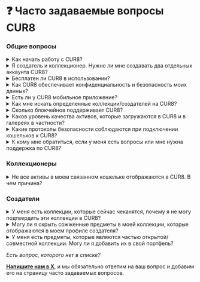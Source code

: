 # ❓ Часто задаваемые вопросы CUR8

### Общие вопросы

<details>

<summary>Как начать работу с CUR8?</summary>

Чтобы начать работу с CUR8, просто [**зарегистрируйтесь**](https://app.cur8.io/home) на нашем сайте. Затем вам будет предложено настроить ваш профиль.

</details>

<details>

<summary>Я создатель и коллекционер. Нужно ли мне создавать два отдельных аккаунта CUR8?</summary>

Нет, достаточно одного аккаунта. CUR8 позволяет пользователям, которые являются создателями и коллекционерами, иметь оба профиля в одном аккаунте.

</details>

<details>

<summary>Бесплатен ли CUR8 в использовании?</summary>

Да, CUR8 предлагает бесплатную базовую версию, которая позволяет пользователям создавать галереи и использовать базовые функции. Для пользователей, ищущих расширенные функции и возможности, мы также предлагаем [**премиум-подписки**](../collectors/profile-setup/subscription-plans.md).

</details>

<details>

<summary>Как CUR8 обеспечивает конфиденциальность и безопасность моих данных?</summary>

Наша платформа создана с учетом конфиденциальности и безопасности. Мы соблюдаем строгие нормы защиты данных и реализуем надежные меры безопасности для защиты вашей информации. Для получения более подробной информации, пожалуйста, ознакомьтесь с нашей [**Политикой конфиденциальности**](../legal/privacy-policy.md).

</details>

<details>

<summary>Есть ли у CUR8 мобильное приложение?</summary>

Нет, но приложение CUR8 оптимизировано для мобильных устройств/планшетов и может быть использовано с этими устройствами.

</details>

<details>

<summary>Как мне искать определенные коллекции/создателей на CUR8?</summary>

CUR8 имеет мощный инструмент поиска в правом верхнем углу приложения, который вы можете использовать для поиска имен создателей/коллекций и использования #тегов&#x20;

![](<../.gitbook/assets/Screenshot 2025-01-13 at 15.53.13.png>)

</details>

<details>

<summary>Сколько блокчейнов поддерживает CUR8?</summary>

Более 10 блокчейнов, включая Bitcoin Ordinals, Ethereum, Avalanche, Arbitrum One, Base, Solana, BNB Chain, Cardano, Linea, ApeChain, Immutable X, Optimism, Polygon, Shape, Tezos и Zora. Sui и Abstract chain скоро будут интегрированы с CUR8.

</details>

<details>

<summary>Каков уровень качества активов, которые загружаются в CUR8 и в галереях в частности?</summary>

CUR8 старается оптимизировать качество изображений и размер файлов в зависимости от размера экрана. Для больших экранов мы стараемся получить изображения наивысшего качества. Однако из-за проблем с IPFS и сетями доставки контента иногда мы не можем быстро загрузить файлы и возвращаемся к наибольшему размеру изображения, к которому у нас есть доступ.

</details>

<details>

<summary>Какие протоколы безопасности соблюдаются при подключении кошельков к CUR8?</summary>

CUR8 подключается к кошелькам только для подтверждения, что наши пользователи действительно контролируют свои кошельки, и не отправляет транзакции в блокчейн. Кроме того, мы позволяем пользователям связывать кошельки сразу после подключения, что позволяет им всегда просматривать содержимое своих кошельков без необходимости повторного подключения. Мы не взаимодействуем с какими-либо смарт-контрактами на CUR8 и только ссылаемся на известные внешние торговые площадки. Мы также рекомендуем использовать меньший кошелек для тестирования наших услуг в первую очередь, если вам нужны дополнительные меры предосторожности или у вас есть какие-либо опасения.

</details>

<details>

<summary>К кому мне обратиться, если у меня есть вопросы или мне нужна поддержка по CUR8?</summary>

Если у вас есть вопросы или вам нужна поддержка, [**напишите нам в наши официальные социальные каналы**](official-links.md). Наша команда стремится предоставлять своевременные и полезные ответы, чтобы убедиться, что ваш опыт работы с CUR8 является наилучшим.

</details>

### Коллекционеры

<details>

<summary>Не все активы в моем связанном кошельке отображаются в CUR8. В чем причина?</summary>

Существует несколько причин, по которым некоторые активы могут не отображаться в CUR8:

1. Поставщик API данных токенов, которым пользуется CUR8, присваивает спам-оценки некоторым NFT, которые были отправлены воздушной почтой или имеют злонамеренный характер, и поэтому они не будут отображаться.
2. Новые NFT, которые были собраны, могут потребовать некоторого времени, чтобы отобразиться в CUR8. Вы можете попробовать синхронизировать новые активы с CUR8, нажав на кнопку синхронизации рядом с 'Connect.'

<img src="../.gitbook/assets/Screenshot 2025-01-13 at 14.42.22.png" alt="" data-size="original">



</details>

### Создатели

<details>

<summary>У меня есть коллекции, которые сейчас чеканятся, почему я не могу подтвердить эти коллекции в CUR8?</summary>

API данных токенов, которым пользуется CUR8, не распознает коллекции, в которых до сих пор не было чеканки.

Если это не так и у вас все еще возникают проблемы с подтверждением ваших коллекций, [**напишите нам в X**](https://x.com/Cur8Labs), чтобы мы могли помочь проверить.

</details>

<details>

<summary>Могу ли я скрыть сожженные предметы в моей коллекции, которые отображаются в моем профиле создателя?</summary>

Да, вы можете скрыть сожженные предметы и даже выделить некоторые, которые вы хотите, чтобы коллекционеры видели в вашем профиле. [**Узнайте больше об этом здесь.**](../creators/feature-pieces.md)

</details>

<details>

<summary>У меня есть предметы, которые являются частью открытой/совместной коллекции. Могу ли я добавить их в свой портфель?</summary>

В настоящее время это невозможно с CUR8. Лучшей практикой всегда является чеканка вашей работы в коллекциях, которые вы создаете. Это помогает нашей команде подтвердить, что вы являетесь владельцем коллекции, и дает вам больший контроль над тем, что добавляется в вашу коллекцию.

</details>



_Есть вопрос, которого нет в списке?_&#x20;

[**Напишите нам в X**](https://x.com/Cur8Labs), и мы обязательно ответим на ваш вопрос и добавим его на страницу часто задаваемых вопросов.